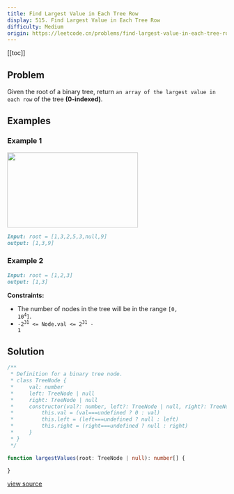 ```yaml
---
title: Find Largest Value in Each Tree Row
display: 515. Find Largest Value in Each Tree Row
difficulty: Medium
origin: https://leetcode.cn/problems/find-largest-value-in-each-tree-row
---
```


[[toc]]

## Problem

Given the root of a binary tree, return `an array of the largest value in each row` of the tree **(0-indexed)**.

## Examples

### Example 1

<img alt="" src="https://assets.leetcode.com/uploads/2020/08/21/largest_e1.jpg" style="width: 300px; height: 172px;" />

```md
Input: root = [1,3,2,5,3,null,9]
output: [1,3,9]
```

### Example 2

```md
Input: root = [1,2,3]
output: [1,3]
```

**Constraints:**

- The number of nodes in the tree will be in the range <code>[0, 10<sup>4</sup>]</code>.
- <code>-2<sup>31</sup> &lt;= Node.val &lt;= 2<sup>31</sup> - 1</code>

## Solution

```ts
/**
 * Definition for a binary tree node.
 * class TreeNode {
 *     val: number
 *     left: TreeNode | null
 *     right: TreeNode | null
 *     constructor(val?: number, left?: TreeNode | null, right?: TreeNode | null) {
 *         this.val = (val===undefined ? 0 : val)
 *         this.left = (left===undefined ? null : left)
 *         this.right = (right===undefined ? null : right)
 *     }
 * }
 */

function largestValues(root: TreeNode | null): number[] {

}
```

[view source](https://leetcode.cn/problems/find-largest-value-in-each-tree-row)
